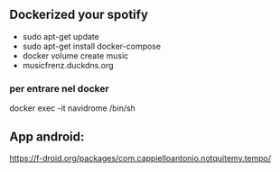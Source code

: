 ## Dockerized your spotify

- sudo apt-get update
- sudo apt-get install docker-compose
- docker volume create music
- musicfrenz.duckdns.org

### per entrare nel docker
docker exec -it navidrome /bin/sh

## App android:
https://f-droid.org/packages/com.cappielloantonio.notquitemy.tempo/
